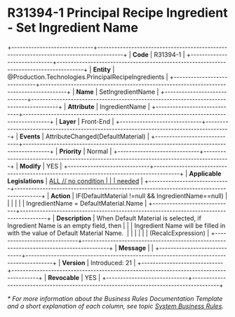 ﻿---
erp.type: front-end-business-rule
erp.entity: Production.Technologies.PrincipalRecipeIngredients
---

# R31394-1 Principal Recipe Ingredient - Set Ingredient Name
+-----------------------------+---------------------------------------------------------------------------------------+
| **Code**                    | R31394-1                                                                              |
+-----------------------------+---------------------------------------------------------------------------------------+
| **Entity**                  | @Production.Technologies.PrincipalRecipeIngredients                                   |
+-----------------------------+---------------------------------------------------------------------------------------+
| **Name**                    | SetIngredientName                                                                     |
+-----------------------------+---------------------------------------------------------------------------------------+
| **Attribute**               | IngredientName                                                                        |
+-----------------------------+---------------------------------------------------------------------------------------+
| **Layer**                   | Front-End                                                                             |
+-----------------------------+---------------------------------------------------------------------------------------+
| **Events**                  | AttributeChanged(DefaultMaterial)                                                     |
+-----------------------------+---------------------------------------------------------------------------------------+
| **Priority**                | Normal                                                                                |
+-----------------------------+---------------------------------------------------------------------------------------+
| **Modify**                  | YES                                                                                   |
+-----------------------------+---------------------------------------------------------------------------------------+
| **Applicable Legislations** | [ALL // no condition                                                                  |
|                             | needed](xref:applicable-legislations)                                                 |
+-----------------------------+---------------------------------------------------------------------------------------+
| **Action**                  | IF(DefaultMaterial !=null && IngredientName==null)                                    |
|                             |                                                                                       |
|                             | IngredientName = DefaultMaterial.Name                                                 |
+-----------------------------+---------------------------------------------------------------------------------------+
| **Description**             | When Default Material is selected, if Ingredient Name is an empty field, then         |
|                             | Ingredient Name will be filled in with the value of Default Material Name.            |
|                             |                                                                                       |
|                             | (RecalcExpression)                                                                    |
+-----------------------------+---------------------------------------------------------------------------------------+
| **Message**                 |                                                                                       |
+-----------------------------+---------------------------------------------------------------------------------------+
| **Version**                 | Introduced: 21                                                                        |
+-----------------------------+---------------------------------------------------------------------------------------+
| **Revocable**               | YES                                                                                   |
+-----------------------------+---------------------------------------------------------------------------------------+

*\* For more information about the Business Rules Documentation Template and a short explanation of each column, see
topic [System Business Rules](../templates/template-description-system-business-rules.md).*
